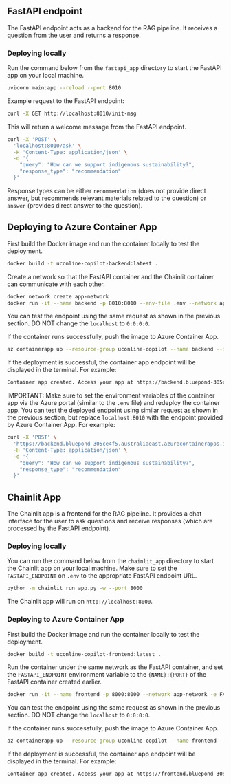 ## FastAPI endpoint 
The FastAPI endpoint acts as a backend for the RAG pipeline. It receives a question from the user and returns a response. 

### Deploying locally
Run the command below from the `fastapi_app` directory to start the FastAPI app on your local machine.
```bash
uvicorn main:app --reload --port 8010
```

Example request to the FastAPI endpoint:
```bash
curl -X GET http://localhost:8010/init-msg
```
This will return a welcome message from the FastAPI endpoint.

```bash
curl -X 'POST' \
  'localhost:8010/ask' \
  -H 'Content-Type: application/json' \
  -d '{
    "query": "How can we support indigenous sustainability?",
    "response_type": "recommendation"
  }'
```
Response types can be either `recommendation` (does not provide direct answer, but recommends relevant materials related to the question) or `answer` (provides direct answer to the question).

## Deploying to Azure Container App
First build the Docker image and run the container locally to test the deployment. 
```bash
docker build -t uconline-copilot-backend:latest .
```

Create a network so that the FastAPI container and the Chainlit container can communicate with each other.
```bash
docker network create app-network
docker run -it --name backend -p 8010:8010 --env-file .env --network app-network uconline-copilot-backend:latest  
```
You can test the endpoint using the same request as shown in the previous section. DO NOT change the `localhost` to `0:0:0:0`.

If the container runs successfully, push the image to Azure Container App.
```bash
az containerapp up --resource-group uconline-copilot --name backend --ingress external --target-port 8010 --source . --location australiaeast
``` 

If the deployment is successful, the container app endpoint will be displayed in the terminal. For example:
```bash
Container app created. Access your app at https://backend.bluepond-305ce4f5.australiaeast.azurecontainerapps.io/ 
```

IMPORTANT: Make sure to set the environment variables of the container app via the Azure portal (similar to the `.env` file) and redeploy the container app.
You can test the deployed endpoint using similar request as shown in the previous section, but replace `localhost:8010` with the endpoint provided by Azure Container App. For example:
```bash
curl -X 'POST' \
  'https://backend.bluepond-305ce4f5.australiaeast.azurecontainerapps.io/' \
  -H 'Content-Type: application/json' \
  -d '{
    "query": "How can we support indigenous sustainability?",
    "response_type": "recommendation"
  }'
```

## Chainlit App
The Chainlit app is a frontend for the RAG pipeline. It provides a chat interface for the user to ask questions and receive responses (which are processed by the FastAPI endpoint).

### Deploying locally
You can run the command below from the `chainlit_app` directory to start the Chainlit app on your local machine. Make sure to set the `FASTAPI_ENDPOINT` on `.env` to the appropriate FastAPI endpoint URL.
```bash
python -m chainlit run app.py -w --port 8000
```
The Chainlit app will run on `http://localhost:8000`. 

### Deploying to Azure Container App
First build the Docker image and run the container locally to test the deployment. 
```bash
docker build -t uconline-copilot-frontend:latest .
```

Run the container under the same network as the FastAPI container, and set the `FASTAPI_ENDPOINT` environment variable to the `{NAME}:{PORT}` of the FastAPI container created earlier.
```bash
docker run -it --name frontend -p 8000:8000 --network app-network -e FASTAPI_ENDPOINT=http://backend:8010 uconline-copilot-frontend:latest
```
You can test the endpoint using the same request as shown in the previous section. DO NOT change the `localhost` to `0:0:0:0`.

If the container runs successfully, push the image to Azure Container App.
```bash
az containerapp up --resource-group uconline-copilot --name frontend --ingress external --target-port 8000 --source . --location australiaeast --env-vars FASTAPI_ENDPOINT=https://backend.bluepond-305ce4f5.australiaeast.azurecontainerapps.io/
``` 

If the deployment is successful, the container app endpoint will be displayed in the terminal. For example:
```bash
Container app created. Access your app at https://frontend.bluepond-305ce4f5.australiaeast.azurecontainerapps.io/
```
